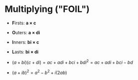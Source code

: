 
# Multiplying ("FOIL")

- **F**irsts: **a × c**
- **O**uters: **a × di**
- **I**nners: **bi × c**
- **L**asts: **bi × di**

- $(a+bi)(c+di)=ac+adi+bci+bdi^2=ac+adi+bci-bd$
- $(a+ib)^2=a^2-b^2+i(2ab)$
